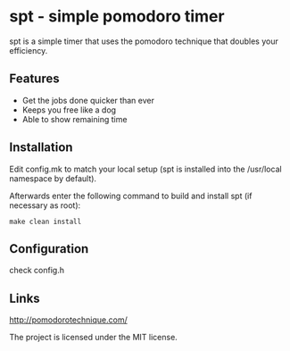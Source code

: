 spt - simple pomodoro timer
===========================
spt is a simple timer that uses the pomodoro technique that doubles your
efficiency.

Features
--------
- Get the jobs done quicker than ever
- Keeps you free like a dog
- Able to show remaining time

Installation
------------
Edit config.mk to match your local setup (spt is installed into the /usr/local
namespace by default).

Afterwards enter the following command to build and install spt (if necessary
as root):

    make clean install

Configuration
-------------
check config.h

Links
-----
http://pomodorotechnique.com/


The project is licensed under the MIT license.

